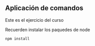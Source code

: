 ## Aplicación de comandos

Este es el ejercicio del curso

Recuerden instalar los paquedes de node

```
npm install
```